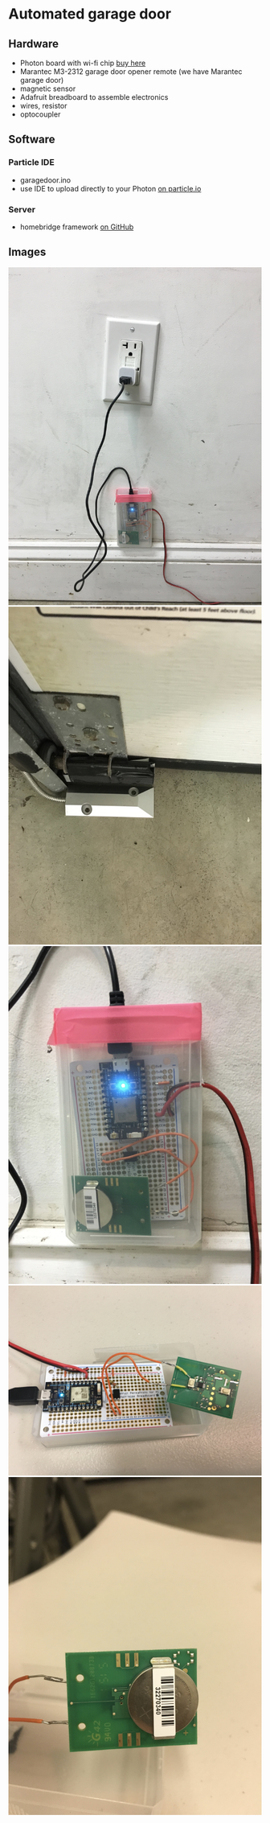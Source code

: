 # Automated garage door

## Hardware

* Photon board with wi-fi chip [buy here](https://store.particle.io/#photon)
* Marantec M3-2312 garage door opener remote (we have Marantec garage door)
* magnetic sensor
* Adafruit breadboard to assemble electronics
* wires, resistor
* optocoupler

## Software

### Particle IDE

* garagedoor.ino
* use IDE to upload directly to your Photon [on particle.io](https://build.particle.io/build)

### Server

* homebridge framework [on GitHub](https://github.com/nfarina/homebridge)

## Images

![Image](https://raw.githubusercontent.com/beanieboi/garage-door-opener/master/photos/IMG_4709.jpg)
![Image](https://raw.githubusercontent.com/beanieboi/garage-door-opener/master/photos/IMG_4712.jpg)
![Image](https://raw.githubusercontent.com/beanieboi/garage-door-opener/master/photos/IMG_4713.jpg)
![Image](https://raw.githubusercontent.com/beanieboi/garage-door-opener/master/photos/IMG_4768.jpg)
![Image](https://raw.githubusercontent.com/beanieboi/garage-door-opener/master/photos/IMG_4770.jpg)
